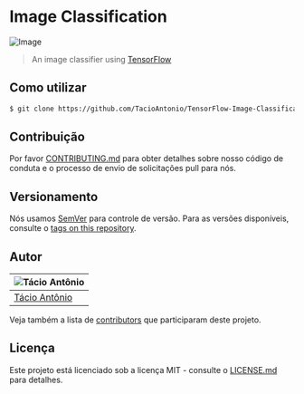 # Image Classification

![Image](assets/images/classification.gif)
> An image classifier using [TensorFlow](https://www.tensorflow.org/js?hl=pt-br)

## Como utilizar

```sh
$ git clone https://github.com/TacioAntonio/TensorFlow-Image-Classification.git
```

## Contribuição

Por favor [CONTRIBUTING.md](https://github.com/TacioAntonio/TensorFlow-Image-Classification/blob/master/CONTRIBUTING.md) para obter detalhes sobre nosso código de conduta e o processo de envio de solicitações pull para nós.

## Versionamento

Nós usamos [SemVer](http://semver.org/) para controle de versão. Para as versões disponíveis, consulte o [tags on this repository](https://github.com/TacioAntonio/TensorFlow-Image-Classification/tags).

## Autor

| ![Tácio Antônio](https://avatars2.githubusercontent.com/u/44682965?s=150&=4)
| -
| [Tácio Antônio](https://github.com/TacioAntonio/)

Veja também a lista de [contributors](https://github.com/TacioAntonio/TensorFlow-Image-Classification/graphs/contributors) que participaram deste projeto.

## Licença

Este projeto está licenciado sob a licença MIT - consulte o [LICENSE.md](https://github.com/TacioAntonio/TensorFlow-Image-Classification/blob/master/LICENSE.md) para detalhes.
